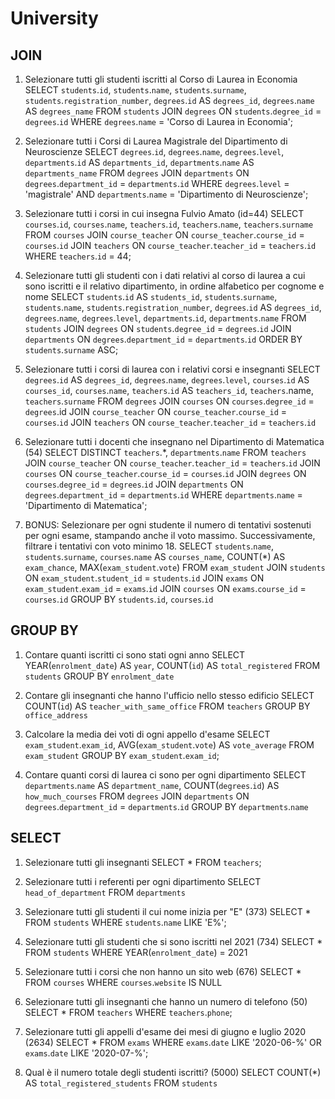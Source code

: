 # University

## JOIN

1. Selezionare tutti gli studenti iscritti al Corso di Laurea in Economia
SELECT `students`.`id`, `students`.`name`, `students`.`surname`, `students`.`registration_number`, `degrees`.`id` AS `degrees_id`, `degrees`.`name` AS `degrees_name`
FROM `students`
JOIN `degrees` ON `students`.`degree_id` = `degrees`.`id`
WHERE `degrees`.`name` = 'Corso di Laurea in Economia';

2. Selezionare tutti i Corsi di Laurea Magistrale del Dipartimento di Neuroscienze
SELECT `degrees`.`id`, `degrees`.`name`, `degrees`.`level`, `departments`.`id` AS `departments_id`, `departments`.`name` AS `departments_name`
FROM `degrees`
JOIN `departments` ON `degrees`.`department_id` = `departments`.`id`
WHERE `degrees`.`level` = 'magistrale'
AND `departments`.`name` = 'Dipartimento di Neuroscienze';

3. Selezionare tutti i corsi in cui insegna Fulvio Amato (id=44)
SELECT `courses`.`id`, `courses`.`name`, `teachers`.`id`, `teachers`.`name`, `teachers`.`surname`
FROM `courses`
JOIN `course_teacher` ON `course_teacher`.`course_id` = `courses`.`id`
JOIN `teachers` ON `course_teacher`.`teacher_id` = `teachers`.`id`
WHERE `teachers`.`id` = 44;

4. Selezionare tutti gli studenti con i dati relativi al corso di laurea a cui sono iscritti e il relativo dipartimento, in ordine alfabetico per cognome e nome
SELECT `students`.`id` AS `students_id`, `students`.`surname`, `students`.`name`, `students`.`registration_number`, `degrees`.`id` AS `degrees_id`, `degrees`.`name`, `degrees`.`level`, `departments`.`id`, `departments`.`name`
FROM `students`
JOIN `degrees` ON `students`.`degree_id` = `degrees`.`id`
JOIN `departments` ON `degrees`.`department_id` = `departments`.`id`
ORDER BY `students`.`surname` ASC;

5. Selezionare tutti i corsi di laurea con i relativi corsi e insegnanti
SELECT `degrees`.`id` AS `degrees_id`, `degrees`.`name`, `degrees`.`level`, `courses`.`id` AS `courses_id`, `courses`.`name`, `teachers`.`id` AS `teachers_id`, `teachers`.name, `teachers`.`surname`
FROM `degrees`
JOIN `courses` ON `courses`.`degree_id` = `degrees`.id
JOIN `course_teacher` ON `course_teacher`.`course_id` = `courses`.`id`
JOIN `teachers` ON `course_teacher`.`teacher_id` = `teachers`.`id`

6. Selezionare tutti i docenti che insegnano nel Dipartimento di Matematica (54)
SELECT DISTINCT `teachers`.*, `departments`.`name`
FROM `teachers`
JOIN `course_teacher` ON `course_teacher`.`teacher_id` = `teachers`.`id`
JOIN `courses` ON `course_teacher`.`course_id` = `courses`.`id`
JOIN `degrees` ON `courses`.`degree_id` = `degrees`.`id`
JOIN `departments` ON `degrees`.`department_id` = `departments`.`id`
WHERE `departments`.`name` = 'Dipartimento di Matematica';

7. BONUS: Selezionare per ogni studente il numero di tentativi sostenuti per ogni esame, stampando anche il voto massimo. Successivamente, filtrare i tentativi con voto minimo 18.
SELECT `students`.`name`, `students`.`surname`, `courses`.`name` AS `courses_name`, COUNT(*) AS `exam_chance`, MAX(`exam_student`.`vote`)
FROM `exam_student`
JOIN `students` ON `exam_student`.`student_id` = `students`.`id`
JOIN `exams` ON `exam_student`.`exam_id` = `exams`.`id`
JOIN `courses` ON `exams`.`course_id` = `courses`.`id`
GROUP BY `students`.`id`, `courses`.`id`


## GROUP BY
1. Contare quanti iscritti ci sono stati ogni anno
SELECT YEAR(`enrolment_date`) AS `year`, COUNT(`id`) AS `total_registered`
FROM `students`
GROUP BY `enrolment_date`

2. Contare gli insegnanti che hanno l'ufficio nello stesso edificio
SELECT COUNT(`id`) AS `teacher_with_same_office`
FROM `teachers`
GROUP BY `office_address`

3. Calcolare la media dei voti di ogni appello d'esame
SELECT `exam_student`.`exam_id`, AVG(`exam_student`.`vote`) AS `vote_average`
FROM `exam_student`
GROUP BY `exam_student`.`exam_id`;

4. Contare quanti corsi di laurea ci sono per ogni dipartimento
SELECT `departments`.`name` AS `department_name`, COUNT(`degrees`.`id`) AS `how_much_courses`
FROM `degrees`
JOIN `departments` ON `degrees`.`department_id` = `departments`.`id`
GROUP BY `departments`.`name`

## SELECT
1. Selezionare tutti gli insegnanti
SELECT * 
FROM `teachers`;

2. Selezionare tutti i referenti per ogni dipartimento
SELECT `head_of_department`
FROM `departments`

3. Selezionare tutti gli studenti il cui nome inizia per "E" (373)
SELECT * 
FROM `students`
WHERE `students`.`name` LIKE 'E%';

4. Selezionare tutti gli studenti che si sono iscritti nel 2021 (734)
SELECT *
FROM `students`
WHERE YEAR(`enrolment_date`) = 2021

5. Selezionare tutti i corsi che non hanno un sito web (676)
SELECT * 
FROM `courses`
WHERE `courses`.`website` IS NULL

6. Selezionare tutti gli insegnanti che hanno un numero di telefono (50)
SELECT *
FROM `teachers`
WHERE `teachers`.`phone`;

7. Selezionare tutti gli appelli d'esame dei mesi di giugno e luglio 2020 (2634)
SELECT *
FROM `exams`
WHERE `exams`.`date` LIKE '2020-06-%' OR `exams`.`date` LIKE '2020-07-%';

8. Qual è il numero totale degli studenti iscritti? (5000)
SELECT COUNT(*) AS `total_registered_students`
FROM `students`
